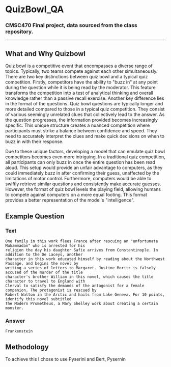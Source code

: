 # QuizBowl_QA
### CMSC470 Final project, data sourced from the class repository.
---
## What and Why Quizbowl
Quiz bowl is a competitive event that encompasses a diverse range of topics. Typically, two teams compete against each other simultaneously. There are two key distinctions between quiz bowl and a typical quiz competition. Firstly, competitors have the ability to "buzz in" at any point during the question while it is being read by the moderator. This feature transforms the competition into a test of analytical thinking and overall knowledge rather than a passive recall exercise.
Another key difference lies in the format of the questions. Quiz bowl questions are typically longer and more detailed compared to those in a typical quiz competition. They consist of various seemingly unrelated clues that collectively lead to the answer. As the question progresses, the information provided becomes increasingly specific. This unique structure creates a nuanced competition where participants must strike a balance between confidence and speed. They need to accurately interpret the clues and make quick decisions on when to buzz in with their response.

Due to these unique factors, developing a model that can emulate quiz bowl competitors becomes even more intriguing. In a traditional quiz competition, all participants can only buzz in once the entire question has been read aloud. This setup would provide an unfair advantage to computers, as they could immediately buzz in after confirming their guess, unaffected by the limitations of motor control. Furthermore, computers would be able to swiftly retrieve similar questions and consistently make accurate guesses. However, the format of quiz bowl levels the playing field, allowing humans to compete against computers on a more equal footing. This format provides a better representation of the model's "intelligence".


## Example Question
### Text
    One family in this work flees France after rescuing an "unfortunate Muhammadan" who is arrested for his
    religion the day his daughter Safie arrives from Constantinople. In addition to the De Laceys, another 
    character in this work educated himself by reading about the Northwest Passage, and begins the novel by 
    writing a series of letters to Margaret. Justine Moritz is falsely accused of the murder of the title 
    character's brother William in this novel, which causes the title character to travel to England with
    Clerval to satisfy the demands of the antagonist for a female companion. The protagonist is rescued by 
    Robert Walton in the Arctic and hails from Lake Geneva. For 10 points, identify this novel subtitled 
    The Modern Prometheus, a Mary Shelley work about creating a certain monster.
### Answer
    Frankenstein
    
## Methodology 
To achieve this I chose to use Pyserini and Bert, Pysernin
